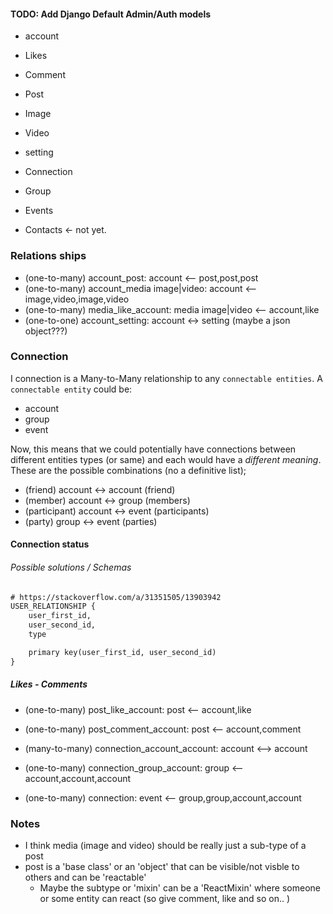 #### TODO: Add Django Default Admin/Auth models 

* account
* Likes
* Comment
* Post
* Image
* Video
* setting 

* Connection 
* Group
* Events
* Contacts <- not yet.


### Relations ships

* (one-to-many) account_post: account <-- post,post,post
* (one-to-many) account_media image|video: account <-- image,video,image,video
* (one-to-many) media_like_account: media image|video <-- account,like
* (one-to-one) account_setting: account <-> setting (maybe a json object???)


### Connection

I connection is a Many-to-Many relationship to any `connectable entities`.
A `connectable entity` could be:

* account 
* group
* event

Now, this means that we could potentially have connections between different entities types (or same) and each would have a _different meaning_.
These are the possible combinations (no a definitive list);

* (friend) account <-> account (friend)
* (member) account <-> group (members)
* (participant) account <-> event (participants)
* (party) group <-> event (parties)

#### Connection status



###### Possible solutions / Schemas

```txt
# https://stackoverflow.com/a/31351505/13903942
USER_RELATIONSHIP {
    user_first_id,
    user_second_id,
    type

    primary key(user_first_id, user_second_id)
}

```




##### Likes - Comments

* (one-to-many) post_like_account: post <-- account,like
* (one-to-many) post_comment_account: post <-- account,comment

* (many-to-many) connection_account_account: account <--> account
* (one-to-many)  connection_group_account: group <-- account,account,account
* (one-to-many)  connection: event <-- group,group,account,account

### Notes


* I think media (image and video) should be really just a sub-type of a post
* post is a 'base class' or an 'object' that can be visible/not visble to others and can be 'reactable'
  * Maybe the subtype or 'mixin' can be a 'ReactMixin' where someone or some entity can react (so give comment, like and so on.. )
